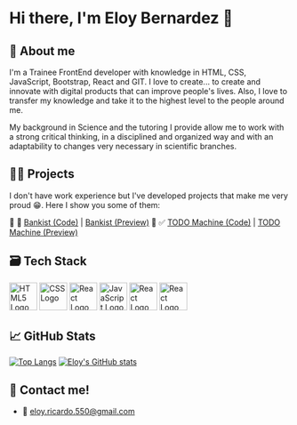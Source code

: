 # Hi there, I'm Eloy Bernardez 👋

## 🖖 About me
I'm a Trainee FrontEnd developer with knowledge in HTML, CSS, JavaScript, Bootstrap, React and GIT. I love to create... to create and innovate with digital products that can improve people's lives. Also, I love to transfer my knowledge and take it to the highest level to the people around me.

My background in Science and the tutoring I provide allow me to work with a strong critical thinking, in a disciplined and organized way and with an adaptability to changes very necessary in scientific branches.

## 👨‍💻 Projects
I don't have work experience but I've developed projects that make me very proud 😁. Here I show you some of them:

🔸 🏦 [Bankist (Code)](http://https://github.com/eloybernardez/bankist-react-app "Bankist (Code)") | [Bankist (Preview)](http://bankist-react-app.vercel.app "Bankist Preview")
🔸 ✅ [TODO Machine (Code)](http://eloybernardez.github.io/todo-machine/ "TODO Machine (Code)") | [TODO Machine (Preview)](http://https://github.com/eloybernardez/todo-machine "TODO Machine (Preview)")



## 🗃 Tech Stack
<img src="https://cdn.worldvectorlogo.com/logos/html-1.svg" alt="HTML5 Logo" width="50" height="50"/>  <img src="https://cdn.worldvectorlogo.com/logos/css-3.svg" alt="CSS Logo" width="50" height="50"/>  <img src="https://cdn.worldvectorlogo.com/logos/bootstrap-5-1.svg" alt="React Logo" width="50" height="50"/>  <img src="https://cdn.worldvectorlogo.com/logos/logo-javascript.svg" alt="JavaScript Logo" width="50" height="50"/>  <img src="https://cdn.worldvectorlogo.com/logos/styled-components-1.svg" alt="React Logo" width="50" height="50"/>   <img src="https://cdn.worldvectorlogo.com/logos/react-2.svg" alt="React Logo" width="50" height="50"/>   



## &#x1f4c8; GitHub Stats

[![Top Langs](https://github-readme-stats.vercel.app/api/top-langs/?username=eloybernardez&theme=gruvbox)](https://github.com/anuraghazra/github-readme-stats)    [![Eloy's GitHub stats](https://github-readme-stats.vercel.app/api?username=eloybernardez&theme=gruvbox)](https://github.com/anuraghazra/github-readme-stats)


## 📲 Contact me!
- 📩 eloy.ricardo.550@gmail.com
